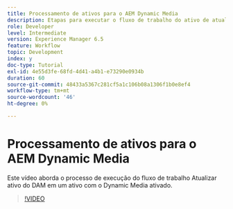 ```yaml
---
title: Processamento de ativos para o AEM Dynamic Media
description: Etapas para executar o fluxo de trabalho do ativo de atualização do DAM em um ativo com o Dynamic Media habilitado.
role: Developer
level: Intermediate
version: Experience Manager 6.5
feature: Workflow
topic: Development
index: y
doc-type: Tutorial
exl-id: 4e55d3fe-68fd-4d41-a4b1-e73290e0934b
duration: 60
source-git-commit: 48433a5367c281cf5a1c106b08a1306f1b0e8ef4
workflow-type: tm+mt
source-wordcount: '46'
ht-degree: 0%

---
```


# Processamento de ativos para o AEM Dynamic Media

Este vídeo aborda o processo de execução do fluxo de trabalho Atualizar ativo do DAM em um ativo com o Dynamic Media ativado.

>[!VIDEO](https://video.tv.adobe.com/v/335456?quality=12&learn=on)

